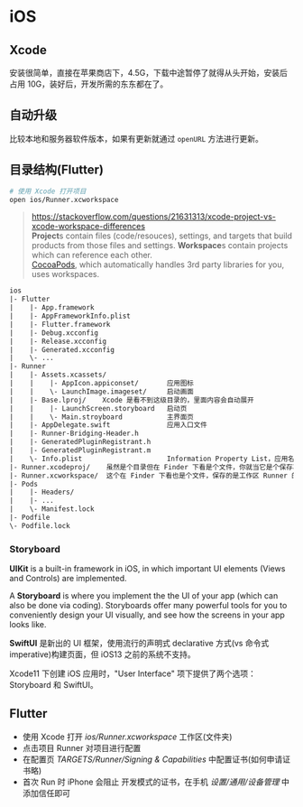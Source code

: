 # iOS

## Xcode

安装很简单，直接在苹果商店下，4.5G，下载中途暂停了就得从头开始，安装后占用 10G，装好后，开发所需的东东都在了。


## 自动升级

比较本地和服务器软件版本，如果有更新就通过 `openURL` 方法进行更新。


## 目录结构(Flutter)

```bash
# 使用 Xcode 打开项目
open ios/Runner.xcworkspace
```

> https://stackoverflow.com/questions/21631313/xcode-project-vs-xcode-workspace-differences  
> **Project**s contain files (code/resouces), settings, and targets that build products from those files and settings.
> **Workspace**s contain projects which can reference each other.  
> [CocoaPods](https://cocoapods.org/), which automatically handles 3rd party libraries for you, uses workspaces. 


```txt
ios
|- Flutter
|    |- App.framework
|    |- AppFrameworkInfo.plist
|    |- Flutter.framework
|    |- Debug.xcconfig
|    |- Release.xcconfig
|    |- Generated.xcconfig
|    \- ...
|- Runner
|    |- Assets.xcassets/
|    |    |- AppIcon.appiconset/       应用图标
|    |    \- LaunchImage.imageset/     启动画面
|    |- Base.lproj/    Xcode 是看不到这级目录的，里面内容会自动展开
|    |    |- LaunchScreen.storyboard   启动页
|    |    \- Main.stroyboard           主界面页
|    |- AppDelegate.swift              应用入口文件
|    |- Runner-Bridging-Header.h
|    |- GeneratedPluginRegistrant.h
|    |- GeneratedPluginRegistrant.m
|    \- Info.plist                     Information Property List，应用名称在这里改
|- Runner.xcodeproj/    虽然是个目录但在 Finder 下看是个文件，你就当它是个保存项目 Runner 的信息的文件就行了
|- Runner.xcworkspace/  这个在 Finder 下看也是个文件，保存的是工作区 Runner 的相关信息
|- Pods
|    |- Headers/
|    |- ...
|    \- Manifest.lock
|- Podfile
\- Podfile.lock
```

### Storyboard

**UIKit** is a built-in framework in iOS, in which important UI elements (Views and Controls) are implemented.

A **Storyboard** is where you implement the the UI of your app (which can also be done via coding). Storyboards offer many powerful tools for you to conveniently design your UI visually, and see how the screens in your app looks like.

**SwiftUI** 是新出的 UI 框架，使用流行的声明式 declarative 方式(vs 命令式 imperative)构建页面，但 iOS13 之前的系统不支持。

Xcode11 下创建 iOS 应用时，"User Interface" 项下提供了两个选项：Storyboard 和 SwiftUI。


## Flutter

* 使用 Xcode 打开 _ios/Runner.xcworkspace_ 工作区(文件夹)
* 点击项目 Runner 对项目进行配置
* 在配置页 _TARGETS/Runner/Signing & Capabilities_ 中配置证书(如何申请证书略)
* 首次 Run 时 iPhone 会阻止 开发模式的证书，在手机 _设置/通用/设备管理_ 中添加信任即可

